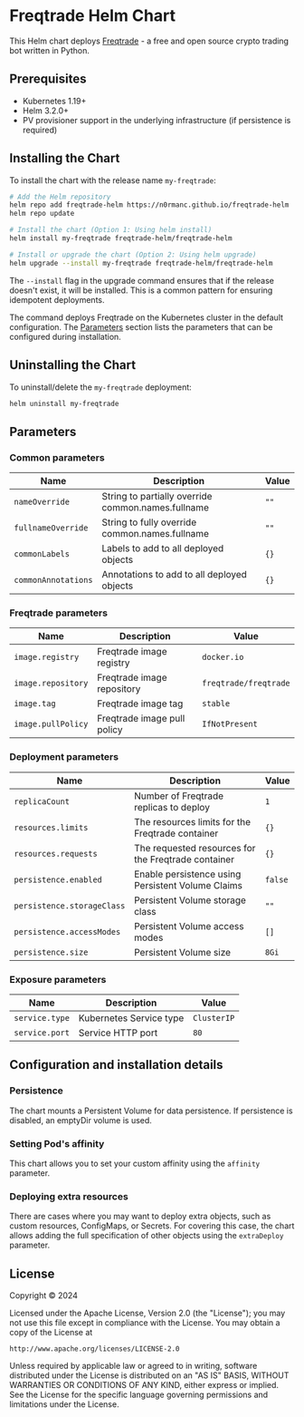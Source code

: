 # Freqtrade Helm Chart

This Helm chart deploys [Freqtrade](https://www.freqtrade.io/) - a free and open source crypto trading bot written in Python.

## Prerequisites

- Kubernetes 1.19+
- Helm 3.2.0+
- PV provisioner support in the underlying infrastructure (if persistence is required)

## Installing the Chart

To install the chart with the release name `my-freqtrade`:

```bash
# Add the Helm repository
helm repo add freqtrade-helm https://n0rmanc.github.io/freqtrade-helm
helm repo update

# Install the chart (Option 1: Using helm install)
helm install my-freqtrade freqtrade-helm/freqtrade-helm

# Install or upgrade the chart (Option 2: Using helm upgrade)
helm upgrade --install my-freqtrade freqtrade-helm/freqtrade-helm
```

The `--install` flag in the upgrade command ensures that if the release doesn't exist, it will be installed. This is a common pattern for ensuring idempotent deployments.

The command deploys Freqtrade on the Kubernetes cluster in the default configuration. The [Parameters](#parameters) section lists the parameters that can be configured during installation.

## Uninstalling the Chart

To uninstall/delete the `my-freqtrade` deployment:

```bash
helm uninstall my-freqtrade
```

## Parameters

### Common parameters

| Name                | Description                                        | Value           |
|---------------------|----------------------------------------------------|-----------------|
| `nameOverride`      | String to partially override common.names.fullname | `""`            |
| `fullnameOverride`  | String to fully override common.names.fullname     | `""`            |
| `commonLabels`      | Labels to add to all deployed objects              | `{}`            |
| `commonAnnotations` | Annotations to add to all deployed objects         | `{}`            |

### Freqtrade parameters

| Name                | Description                                        | Value           |
|---------------------|----------------------------------------------------|-----------------|
| `image.registry`    | Freqtrade image registry                          | `docker.io`     |
| `image.repository`  | Freqtrade image repository                        | `freqtrade/freqtrade` |
| `image.tag`         | Freqtrade image tag                               | `stable`        |
| `image.pullPolicy`  | Freqtrade image pull policy                       | `IfNotPresent`  |

### Deployment parameters

| Name                       | Description                                                                               | Value           |
|----------------------------|-------------------------------------------------------------------------------------------|-----------------|
| `replicaCount`             | Number of Freqtrade replicas to deploy                                                   | `1`             |
| `resources.limits`         | The resources limits for the Freqtrade container                                         | `{}`            |
| `resources.requests`       | The requested resources for the Freqtrade container                                       | `{}`            |
| `persistence.enabled`      | Enable persistence using Persistent Volume Claims                                         | `false`         |
| `persistence.storageClass` | Persistent Volume storage class                                                           | `""`            |
| `persistence.accessModes`  | Persistent Volume access modes                                                            | `[]`            |
| `persistence.size`         | Persistent Volume size                                                                    | `8Gi`           |

### Exposure parameters

| Name                       | Description                                                                               | Value           |
|----------------------------|-------------------------------------------------------------------------------------------|-----------------|
| `service.type`             | Kubernetes Service type                                                                   | `ClusterIP`     |
| `service.port`             | Service HTTP port                                                                         | `80`            |

## Configuration and installation details

### Persistence

The chart mounts a Persistent Volume for data persistence. If persistence is disabled, an emptyDir volume is used.

### Setting Pod's affinity

This chart allows you to set your custom affinity using the `affinity` parameter.

### Deploying extra resources

There are cases where you may want to deploy extra objects, such as custom resources, ConfigMaps, or Secrets. For covering this case, the chart allows adding the full specification of other objects using the `extraDeploy` parameter.

## License

Copyright &copy; 2024

Licensed under the Apache License, Version 2.0 (the "License");
you may not use this file except in compliance with the License.
You may obtain a copy of the License at

    http://www.apache.org/licenses/LICENSE-2.0

Unless required by applicable law or agreed to in writing, software
distributed under the License is distributed on an "AS IS" BASIS,
WITHOUT WARRANTIES OR CONDITIONS OF ANY KIND, either express or implied.
See the License for the specific language governing permissions and
limitations under the License.